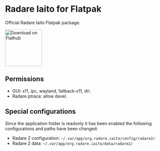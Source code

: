 # Radare Iaito for Flatpak

Official Radare Iaito Flatpak package.

<a href='https://flathub.org/apps/details/org.radare.iaito'><img width='120' alt='Download on Flathub' src='https://flathub.org/assets/badges/flathub-badge-en.png'/></a>

## Permissions

- GUI: x11, ipc, wayland, fallback-x11, dri.
- Radare ptrace: allow devel.

## Special configurations

Since the application folder is readonly it has been enabled the following configurations and paths have been changed:

- Radare 2 configuration: `~/.var/app/org.radare.iaito/config/radare2/`
- Radare 2 data: `~/.var/app/org.radare.iaito/data/radare2/`
